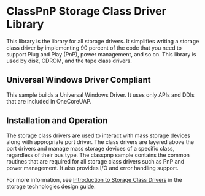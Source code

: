 ClassPnP Storage Class Driver Library
=====================================

This library is the library for all storage drivers. It simplifies writing a storage class driver by implementing 90 percent of the code that you need to support Plug and Play (PnP), power management, and so on. This library is used by disk, CDROM, and the tape class drivers.

## Universal Windows Driver Compliant
This sample builds a Universal Windows Driver. It uses only APIs and DDIs that are included in OneCoreUAP.

Installation and Operation
--------------------------

The storage class drivers are used to interact with mass storage devices along with appropriate port driver. The class drivers are layered above the port drivers and manage mass storage devices of a specific class, regardless of their bus type. The classpnp sample contains the common routines that are required for all storage class drivers such as PnP and power management. It also provides I/O and error handling support.

For more information, see [Introduction to Storage Class Drivers](http://msdn.microsoft.com/en-us/library/windows/hardware/ff559215) in the storage technologies design guide.

